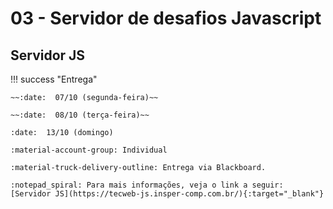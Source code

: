 # 03 - Servidor de desafios Javascript

## Servidor JS

!!! success "Entrega"

    ~~:date:  07/10 (segunda-feira)~~
    
    ~~:date:  08/10 (terça-feira)~~
    
    :date:  13/10 (domingo)
    
    :material-account-group: Individual

    :material-truck-delivery-outline: Entrega via Blackboard.

    :notepad_spiral: Para mais informações, veja o link a seguir: [Servidor JS](https://tecweb-js.insper-comp.com.br/){:target="_blank"} 

